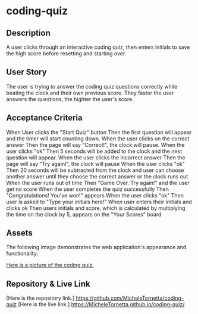 # coding-quiz

## Description

A user clicks through an interactive coding quiz, then enters initials to save the high score before resetting and starting over. 

## User Story

The user is trying to answer the coding quiz questions correctly while beating the clock and their own previous score.  They faster the user answers the questions, the highter the user's score.

## Acceptance Criteria

When User clicks the "Start Quiz" button
Then the first question will appear and the timer will start counting down.
When the user clicks on the correct answer
Then the page will say "Correct!", the clock will pause.
When the user clicks "ok"
Then 5 seconds will be added to the clock and the next question will appear.
When the user clicks the incorrect answer
Then the page will say "Try again!", the clock will pause
When the user clicks "ok"
Then 20 seconds will be subtracted from the clock and user can choose another answer until they choose the correct answer or the clock runs out
When the user runs out of time
Then "Game Over. Try again!" and the user get no score
When the user completes the quiz successfully
Then "Congratulations! You've won!" appears 
When the user clicks "ok"
Then user is asked to "Type your initials here!"
When user enters their initials and clicks ok
Then users initials and score, which is calculated by multiplying the time on the clock by 5, appears on the "Your Scores" board

## Assets

The following image demonstrates the web application's appearance and functionality:

[Here is a picture of the coding quiz.](./Assets/images/quizsample.png)

## Repository & Live Link

[Here is the  repository link.] https://github.com/MicheleTornetta/coding-quiz
[Here is the live link.] https://MicheleTornetta.github.io/coding-quiz/


